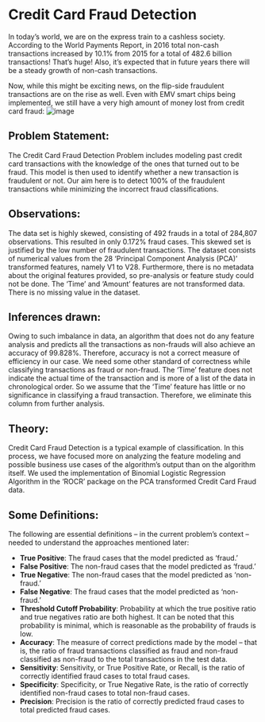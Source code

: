 # Credit Card Fraud Detection
In today’s world, we are on the express train to a cashless society. According to the World Payments Report, in 2016 total non-cash transactions increased by 10.1% from 2015 for a total of 482.6 billion transactions! That’s huge! Also, it’s expected that in future years there will be a steady growth of non-cash transactions.

Now, while this might be exciting news, on the flip-side fraudulent transactions are on the rise as well. Even with EMV smart chips being implemented, we still have a very high amount of money lost from credit card fraud:
![image](https://miro.medium.com/max/1400/1*d63BwvXOLljziBz7i6brJQ.png)

## Problem Statement:

The Credit Card Fraud Detection Problem includes modeling past credit card transactions with the knowledge of the ones that turned out to be fraud. This model is then used to identify whether a new transaction is fraudulent or not. Our aim here is to detect 100% of the fraudulent transactions while minimizing the incorrect fraud classifications.

## Observations:

The data set is highly skewed, consisting of 492 frauds in a total of 284,807 observations. This resulted in only 0.172% fraud cases. This skewed set is justified by the low number of fraudulent transactions.
The dataset consists of numerical values from the 28 ‘Principal Component Analysis (PCA)’ transformed features, namely V1 to V28. Furthermore, there is no metadata about the original features provided, so pre-analysis or feature study could not be done.
The ‘Time’ and ‘Amount’ features are not transformed data.
There is no missing value in the dataset.

## Inferences drawn:

Owing to such imbalance in data, an algorithm that does not do any feature analysis and predicts all the transactions as non-frauds will also achieve an accuracy of 99.828%. Therefore, accuracy is not a correct measure of efficiency in our case. We need some other standard of correctness while classifying transactions as fraud or non-fraud.
The ‘Time’ feature does not indicate the actual time of the transaction and is more of a list of the data in chronological order. So we assume that the ‘Time’ feature has little or no significance in classifying a fraud transaction. Therefore, we eliminate this column from further analysis.

## Theory:

Credit Card Fraud Detection is a typical example of classification. In this process, we have focused more on analyzing the feature modeling and possible business use cases of the algorithm’s output than on the algorithm itself. We used the implementation of Binomial Logistic Regression Algorithm in the ‘ROCR’ package on the PCA transformed Credit Card Fraud data.

## Some Definitions:

The following are essential definitions – in the current problem’s context – needed to understand the approaches mentioned later:

- __True Positive__: The fraud cases that the model predicted as ‘fraud.’
- __False Positive__: The non-fraud cases that the model predicted as ‘fraud.’
- __True Negative__: The non-fraud cases that the model predicted as ‘non-fraud.’
- __False Negative__: The fraud cases that the model predicted as ‘non-fraud.’
- __Threshold Cutoff Probability__: Probability at which the true positive ratio and true negatives ratio are both highest. It can be noted that this probability is minimal, which is reasonable as the probability of frauds is low.
- __Accuracy__: The measure of correct predictions made by the model – that is, the ratio of fraud transactions classified as fraud and non-fraud classified as non-fraud to the total transactions in the test data.
- __Sensitivity__: Sensitivity, or True Positive Rate, or Recall, is the ratio of correctly identified fraud cases to total fraud cases.
- __Specificity__: Specificity, or True Negative Rate, is the ratio of correctly identified non-fraud cases to total non-fraud cases.
- __Precision__: Precision is the ratio of correctly predicted fraud cases to total predicted fraud cases.
